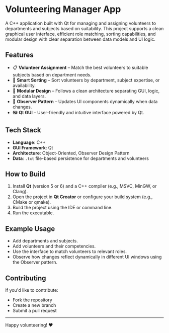 # Volunteering Manager App

A C++ application built with Qt for managing and assigning volunteers to departments and subjects based on suitability. This project supports a clean graphical user interface, efficient role matching, sorting capabilities, and modular design with clear separation between data models and UI logic.

## Features

- 📋 **Volunteer Assignment** – Match the best volunteers to suitable subjects based on department needs.
- 🧠 **Smart Sorting** – Sort volunteers by department, subject expertise, or availability.
- 🧩 **Modular Design** – Follows a clean architecture separating GUI, logic, and data layers.
- 👥 **Observer Pattern** – Updates UI components dynamically when data changes.
- 🖼️ **Qt GUI** – User-friendly and intuitive interface powered by Qt.

## Tech Stack

- **Language**: C++
- **GUI Framework**: Qt
- **Architecture**: Object-Oriented, Observer Design Pattern
- **Data**: `.txt` file-based persistence for departments and volunteers

## How to Build

1. Install **Qt** (version 5 or 6) and a C++ compiler (e.g., MSVC, MinGW, or Clang).
2. Open the project in **Qt Creator** or configure your build system (e.g., CMake or qmake).
3. Build the project using the IDE or command line.
4. Run the executable.

## Example Usage

- Add departments and subjects.
- Add volunteers and their competencies.
- Use the interface to match volunteers to relevant roles.
- Observe how changes reflect dynamically in different UI windows using the Observer pattern.

## Contributing

If you'd like to contribute:
- Fork the repository
- Create a new branch
- Submit a pull request

---

Happy volunteering! ❤️

